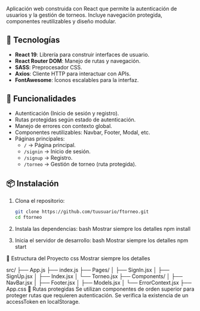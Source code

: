 Aplicación web construida con React que permite la autenticación de usuarios y la gestión de torneos. Incluye navegación protegida, componentes reutilizables y diseño modular.

## 🧰 Tecnologías

- **React 19**: Librería para construir interfaces de usuario.
- **React Router DOM**: Manejo de rutas y navegación.
- **SASS**: Preprocesador CSS.
- **Axios**: Cliente HTTP para interactuar con APIs.
- **FontAwesome**: Íconos escalables para la interfaz.

## 🚀 Funcionalidades

- Autenticación (Inicio de sesión y registro).
- Rutas protegidas según estado de autenticación.
- Manejo de errores con contexto global.
- Componentes reutilizables: Navbar, Footer, Modal, etc.
- Páginas principales:
  - `/` → Página principal.
  - `/signin` → Inicio de sesión.
  - `/signup` → Registro.
  - `/torneo` → Gestión de torneo (ruta protegida).

## 📦 Instalación

1. Clona el repositorio:
   ```bash
   git clone https://github.com/tuusuario/ftorneo.git
   cd ftorneo

2. Instala las dependencias:
    bash
    Mostrar siempre los detalles
    npm install

3. Inicia el servidor de desarrollo:
    bash
    Mostrar siempre los detalles
    npm start

📁 Estructura del Proyecto
css
Mostrar siempre los detalles

src/
├── App.js
├── index.js
├── Pages/
│   ├── SignIn.jsx
│   ├── SignUp.jsx
│   ├── Index.jsx
│   └── Torneo.jsx
├── Components/
│   ├── NavBar.jsx
│   ├── Footer.jsx
│   ├── Models.jsx
│   └── ErrorContext.jsx
├── App.css
🔐 Rutas protegidas
Se utilizan componentes de orden superior para proteger rutas que requieren autenticación. Se verifica la existencia de un accessToken en localStorage.
